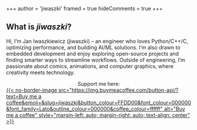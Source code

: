 +++
author = 'jiwaszki'
framed = true
hideComments = true
+++

## What is *jiwaszki*?

Hi, I’m Jan Iwaszkiewicz (jiwaszki) – an engineer who loves Python/C++/C, optimizing performance, and building AI/ML solutions. I’m also drawn to embedded development and enjoy exploring open-source projects and finding smarter ways to streamline workflows. Outside of engineering, I’m passionate about comics, animations, and computer graphics, where creativity meets technology.

<div style="width:100%;text-align:center;">
Support me here:
</div>

<a href="https://www.buymeacoffee.com/jiwaszki">
{{< no-border-image src="https://img.buymeacoffee.com/button-api/?text=Buy me a coffee&emoji=&slug=jiwaszki&button_colour=FFDD00&font_colour=000000&font_family=Lato&outline_colour=000000&coffee_colour=ffffff" alt="Buy me a coffee" style="margin-left: auto; margin-right: auto; text-align: center" >}}
</a>
